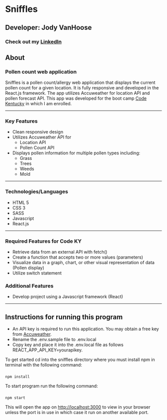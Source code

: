 # Sniffles
## Developer: Jody VanHoose
### Check out my <a href="https://www.linkedin.com/in/jody-vanhoose/" target="_blank">LinkedIn</a>

## About
### Pollen count web application
Sniffles is a pollen count/allergy web application that displays the current pollen count for a given location.   It is fully responsive and developed in the React.js framework. The app utilizes Accuweather for location API and pollen forecast API. This app was developed for the boot camp <a href="http://codekentucky.org/" target="_blank">Code Kentucky</a> in which I am enrolled.
___
### Key Features
* Clean responsive design
* Utilizes Accuweather API for
    * Location API
    * Pollen Count API
* Displays pollen information for multiple pollen types including:
    * Grass
    * Trees
    * Weeds
    * Mold
___
### Technologies/Languages
* HTML 5
* CSS 3
* SASS
* Javascript
* React.js
___
### Required Features for Code KY
* Retrieve data from an external API with fetch()
* Create a function that accepts two or more values (parameters)
* Visualize data in a graph, chart, or other visual representation of data (Pollen display)
* Utilize switch statement

### Additional Features
* Develop project using a Javascript framework (React)


___
## Instructions for running this program
* An API key is required to run this application. You may obtain a free key from <a href="http://codekentucky.org/" target="_blank">Accuweather</a>. 
* Rename the .env.sample file to .env.local
* Copy key and place it into the .env.local file as follows REACT_APP_API_KEY=yourapikey.


To get started cd into the sniffles directory where you must install npm in terminal with the following command: 

### 
```
npm install
```
To start program run the following command:

### 
```
npm start
```

This will open the app on [http://localhost:3000](http://localhost:3000) to view in your browser unless the port is in use in which case it run on another available port.



